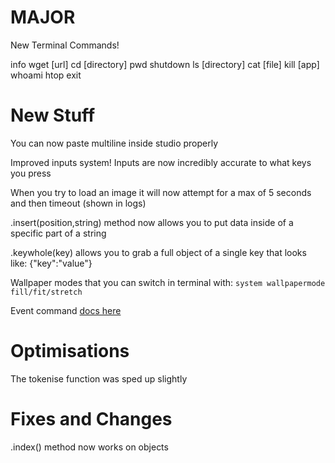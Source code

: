 # MAJOR

New Terminal Commands!

info
wget [url]
cd [directory]
pwd
shutdown
ls [directory]
cat [file]
kill [app]
whoami
htop
exit

# New Stuff

You can now paste multiline inside studio properly

Improved inputs system! Inputs are now incredibly accurate to what keys you press

When you try to load an image it will now attempt for a max of 5 seconds and then timeout (shown in logs)

.insert(position,string) method now allows you to put data inside of a specific part of a string

.keywhole(key) allows you to grab a full object of a single key that looks like: {"key":"value"}

Wallpaper modes that you can switch in terminal with: `system wallpapermode fill/fit/stretch`

Event command [docs here](https://github.com/Mistium/Origin-OS/wiki/OSL-%E2%80%90-Subroutines#event-command)

# Optimisations

The tokenise function was sped up slightly



# Fixes and Changes

.index() method now works on objects
